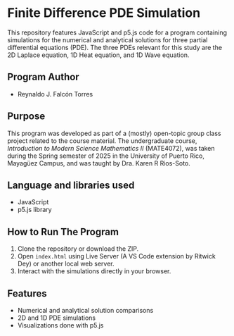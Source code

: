 # Finite Difference PDE Simulation

This repository features JavaScript and p5.js code for a program containing simulations for the numerical and analytical solutions for three partial differential equations (PDE). The three PDEs relevant for this study are the 2D Laplace equation, 1D Heat equation, and 1D Wave equation.

## Program Author
- Reynaldo J. Falcón Torres

## Purpose

This program was developed as part of a (mostly) open-topic group class project related to the course material. The undergraduate course, *Introduction to Modern Science Mathematics II* (MATE4072), was taken during the Spring semester of 2025 in the University of Puerto Rico, Mayagüez Campus, and was taught by Dra. Karen R Rios-Soto.

## Language and libraries used
- JavaScript
- p5.js library

## How to Run The Program
1. Clone the repository or download the ZIP.
2. Open `index.html` using Live Server (A VS Code extension by Ritwick Dey) or another local web server.
3. Interact with the simulations directly in your browser.

## Features
- Numerical and analytical solution comparisons
- 2D and 1D PDE simulations
- Visualizations done with p5.js

